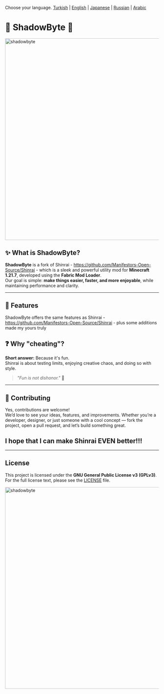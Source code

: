 Choose your language.
[Turkish](README.tr.md) | [English](README.md) | [Japanese](README.jp.md) | [Russian](README.ru.md) | [Arabic](README.ar.md)

# 🦇 ShadowByte 🦇
<img width="1920" height="658" alt="shadowbyte" src="https://github.com/user-attachments/assets/df3b01d9-ecdd-4ad5-a5b5-86c207666a2f" />


## ✨ What is ShadowByte?

**ShadowByte** is a fork of Shinrai - https://github.com/Manifestors-Open-Source/Shinrai - which is a sleek and powerful utility mod for **Minecraft 1.21.7**, developed using the **Fabric Mod Loader**.  
Our goal is simple: **make things easier, faster, and more enjoyable**, while maintaining performance and clarity.

---

## 🔴 Features

ShadowByte offers the same features as Shinrai - https://github.com/Manifestors-Open-Source/Shinrai - plus some additions made my yours truly

## ❓ Why "cheating"?

**Short answer:** Because it's fun.  
Shinrai is about testing limits, enjoying creative chaos, and doing so with style.

> _"Fun is not dishonor."_ 🥋

---

## 🤝 Contributing

Yes, contributions are welcome!  
We’d love to see your ideas, features, and improvements. Whether you’re a developer, designer, or just someone with a cool concept — fork the project, open a pull request, and let’s build something great.

## I hope that I can make Shinrai EVEN better!!!

---

## License

This project is licensed under the **GNU General Public License v3 (GPLv3)**.  
For the full license text, please see the [LICENSE](./LICENSE) file.


<img width="1920" height="658" alt="shadowbyte" src="https://github.com/user-attachments/assets/b9bf3ff0-3971-4595-baae-50f86e0ca8e5" />

